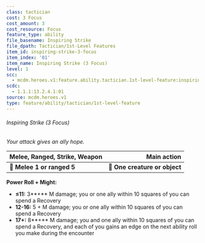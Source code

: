 ```yaml
---
class: tactician
cost: 3 Focus
cost_amount: 3
cost_resource: Focus
feature_type: ability
file_basename: Inspiring Strike
file_dpath: Tactician/1st-Level Features
item_id: inspiring-strike-3-focus
item_index: '01'
item_name: Inspiring Strike (3 Focus)
level: 1
scc:
  - mcdm.heroes.v1:feature.ability.tactician.1st-level-feature:inspiring-strike-3-focus
scdc:
  - 1.1.1:13.2.4.1:01
source: mcdm.heroes.v1
type: feature/ability/tactician/1st-level-feature
---
```


###### Inspiring Strike (3 Focus)

*Your attack gives an ally hope.*

| **Melee, Ranged, Strike, Weapon** |               **Main action** |
| --------------------------------- | ----------------------------: |
| **📏 Melee 1 or ranged 5**        | **🎯 One creature or object** |

**Power Roll + Might:**

- **≤11:** 3\*\*+\*\* M damage; you or one ally within 10 squares of you can spend a Recovery
- **12-16:** 5 + M damage; you or one ally within 10 squares of you can spend a Recovery
- **17+:** 8\*\*+\*\* M damage; you and one ally within 10 squares of you can spend a Recovery, and each of you gains an edge on the next ability roll you make during the encounter
